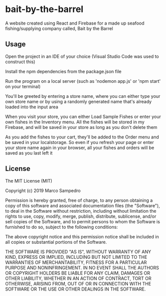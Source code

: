# bait-by-the-barrel
A website created using React and Firebase for a made up seafood fishing/supplying company called, Bait by the Barrel

## Usage
Open the project in an IDE of your choice (Visual Studio Code was used to construct this)

Install the npm dependencies from the package.json file

Run the program on a local server (such as 'nodemon app.js' or 'npm start' on your terminal)

You'll be greeted by entering a store name, where you can either type your own store name or by using a randomly generated name that's already loaded into the input area

When you visit your store, you can either Load Sample Fishes or enter your own fishes in the Inventory menu. All the fishes will be stored in my Firebase, and will be saved in your store as long as you don't delete them

As you add the fishes to your cart, they'll be added to the Order menu and be saved in your localstorage. So even if you refresh your page or enter your store name again in your browser, all your fishes and orders will be saved as you last left it

## License
The MIT License (MIT)

Copyright (c) 2019 Marco Sampedro

Permission is hereby granted, free of charge, to any person obtaining a copy of this software and associated documentation files (the "Software"), to deal in the Software without restriction, including without limitation the rights to use, copy, modify, merge, publish, distribute, sublicense, and/or sell copies of the Software, and to permit persons to whom the Software is furnished to do so, subject to the following conditions:

The above copyright notice and this permission notice shall be included in all copies or substantial portions of the Software.

THE SOFTWARE IS PROVIDED "AS IS", WITHOUT WARRANTY OF ANY KIND, EXPRESS OR IMPLIED, INCLUDING BUT NOT LIMITED TO THE WARRANTIES OF MERCHANTABILITY, FITNESS FOR A PARTICULAR PURPOSE AND NONINFRINGEMENT. IN NO EVENT SHALL THE AUTHORS OR COPYRIGHT HOLDERS BE LIABLE FOR ANY CLAIM, DAMAGES OR OTHER LIABILITY, WHETHER IN AN ACTION OF CONTRACT, TORT OR OTHERWISE, ARISING FROM, OUT OF OR IN CONNECTION WITH THE SOFTWARE OR THE USE OR OTHER DEALINGS IN THE SOFTWARE.

